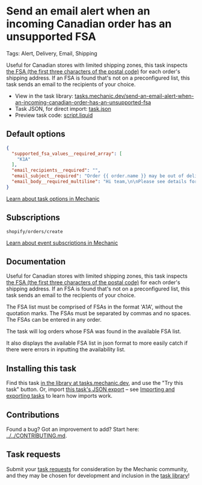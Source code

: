# Send an email alert when an incoming Canadian order has an unsupported FSA

Tags: Alert, Delivery, Email, Shipping

Useful for Canadian stores with limited shipping zones, this task inspects [the FSA (the first three characters of the postal code)](https://en.wikipedia.org/wiki/Postal_codes_in_Canada#Forward_sortation_areas) for each order's shipping address. If an FSA is found that's not on a preconfigured list, this task sends an email to the recipients of your choice.

* View in the task library: [tasks.mechanic.dev/send-an-email-alert-when-an-incoming-canadian-order-has-an-unsupported-fsa](https://tasks.mechanic.dev/send-an-email-alert-when-an-incoming-canadian-order-has-an-unsupported-fsa)
* Task JSON, for direct import: [task.json](../../tasks/send-an-email-alert-when-an-incoming-canadian-order-has-an-unsupported-fsa.json)
* Preview task code: [script.liquid](./script.liquid)

## Default options

```json
{
  "supported_fsa_values__required_array": [
    "K1A"
  ],
  "email_recipients__required": "",
  "email_subject__required": "Order {{ order.name }} may be out of delivery zone",
  "email_body__required_multiline": "Hi team,\n\nPlease see details for order {{ order.name }}:\n\nhttps://{{ shop.myshopify_domain }}/admin/orders/{{ order.id }}\n\nIt looks like this might be out of our delivery zone!\n\nThanks,\n- Mechanic, for {{ shop.name }}"
}
```

[Learn about task options in Mechanic](https://learn.mechanic.dev/core/tasks/options)

## Subscriptions

```liquid
shopify/orders/create
```

[Learn about event subscriptions in Mechanic](https://learn.mechanic.dev/core/tasks/subscriptions)

## Documentation

Useful for Canadian stores with limited shipping zones, this task inspects [the FSA (the first three characters of the postal code)](https://en.wikipedia.org/wiki/Postal_codes_in_Canada#Forward_sortation_areas) for each order's shipping address. If an FSA is found that's not on a preconfigured list, this task sends an email to the recipients of your choice.

The FSA list must be comprised of FSAs in the format 'A1A', without the quotation marks. The FSAs must be separated by commas and no spaces. The FSAs can be entered in any order.

The task will log orders whose FSA was found in the available FSA list.

It also displays the available FSA list in json format to more easily catch if there were errors in inputting the availability list. 

## Installing this task

Find this task [in the library at tasks.mechanic.dev](https://tasks.mechanic.dev/send-an-email-alert-when-an-incoming-canadian-order-has-an-unsupported-fsa), and use the "Try this task" button. Or, import [this task's JSON export](../../tasks/send-an-email-alert-when-an-incoming-canadian-order-has-an-unsupported-fsa.json) – see [Importing and exporting tasks](https://learn.mechanic.dev/core/tasks/import-and-export) to learn how imports work.

## Contributions

Found a bug? Got an improvement to add? Start here: [../../CONTRIBUTING.md](../../CONTRIBUTING.md).

## Task requests

Submit your [task requests](https://mechanic.canny.io/task-requests) for consideration by the Mechanic community, and they may be chosen for development and inclusion in the [task library](https://tasks.mechanic.dev/)!
